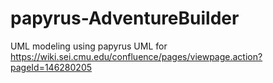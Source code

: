 # papyrus-AdventureBuilder

UML modeling using papyrus UML for https://wiki.sei.cmu.edu/confluence/pages/viewpage.action?pageId=146280205
